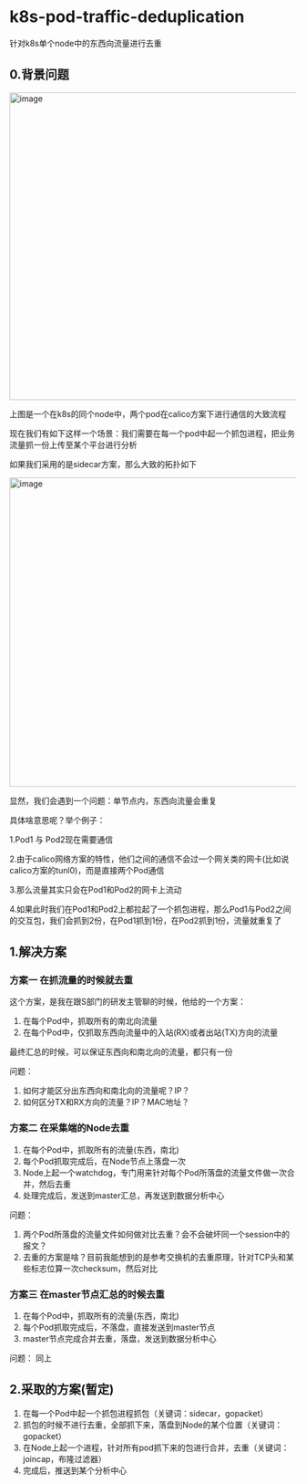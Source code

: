 # k8s-pod-traffic-deduplication
针对k8s单个node中的东西向流量进行去重

## 0.背景问题
<img width="539" alt="image" src="https://github.com/yanqiaoyu/k8s-pod-traffic-deduplication/assets/19269618/f3ea1c37-17b9-4551-919c-4e9a32f7ffaa">

上图是一个在k8s的同个node中，两个pod在calico方案下进行通信的大致流程

现在我们有如下这样一个场景：我们需要在每一个pod中起一个抓包进程，把业务流量抓一份上传至某个平台进行分析

如果我们采用的是sidecar方案，那么大致的拓扑如下

<img width="542" alt="image" src="https://github.com/yanqiaoyu/k8s-pod-traffic-deduplication/assets/19269618/f60436c6-b7b0-4eb7-9eb0-0a1d6a830055">

显然，我们会遇到一个问题：单节点内，东西向流量会重复

具体啥意思呢？举个例子：

1.Pod1 与 Pod2现在需要通信

2.由于calico网络方案的特性，他们之间的通信不会过一个网关类的网卡(比如说calico方案的tunl0)，而是直接两个Pod通信

3.那么流量其实只会在Pod1和Pod2的网卡上流动

4.如果此时我们在Pod1和Pod2上都拉起了一个抓包进程，那么Pod1与Pod2之间的交互包，我们会抓到2份，在Pod1抓到1份，在Pod2抓到1份，流量就重复了

## 1.解决方案

### 方案一 在抓流量的时候就去重
这个方案，是我在跟S部门的研发主管聊的时候，他给的一个方案：
1. 在每个Pod中，抓取所有的南北向流量
2. 在每个Pod中，仅抓取东西向流量中的入站(RX)或者出站(TX)方向的流量

最终汇总的时候，可以保证东西向和南北向的流量，都只有一份

问题：
1. 如何才能区分出东西向和南北向的流量呢？IP？
2. 如何区分TX和RX方向的流量？IP？MAC地址？

### 方案二 在采集端的Node去重
1. 在每个Pod中，抓取所有的流量(东西，南北)
2. 每个Pod抓取完成后，在Node节点上落盘一次
3. Node上起一个watchdog，专门用来针对每个Pod所落盘的流量文件做一次合并，然后去重
4. 处理完成后，发送到master汇总，再发送到数据分析中心

问题：
1. 两个Pod所落盘的流量文件如何做对比去重？会不会破坏同一个session中的报文？
2. 去重的方案是啥？目前我能想到的是参考交换机的去重原理，针对TCP头和某些标志位算一次checksum，然后对比

### 方案三 在master节点汇总的时候去重
1. 在每个Pod中，抓取所有的流量(东西，南北)
2. 每个Pod抓取完成后，不落盘，直接发送到master节点
3. master节点完成合并去重，落盘，发送到数据分析中心

问题：
同上


## 2.采取的方案(暂定)

1. 在每一个Pod中起一个抓包进程抓包（关键词：sidecar，gopacket）
2. 抓包的时候不进行去重，全部抓下来，落盘到Node的某个位置（关键词：gopacket）
3. 在Node上起一个进程，针对所有pod抓下来的包进行合并，去重（关键词：joincap，布隆过滤器）
4. 完成后，推送到某个分析中心
